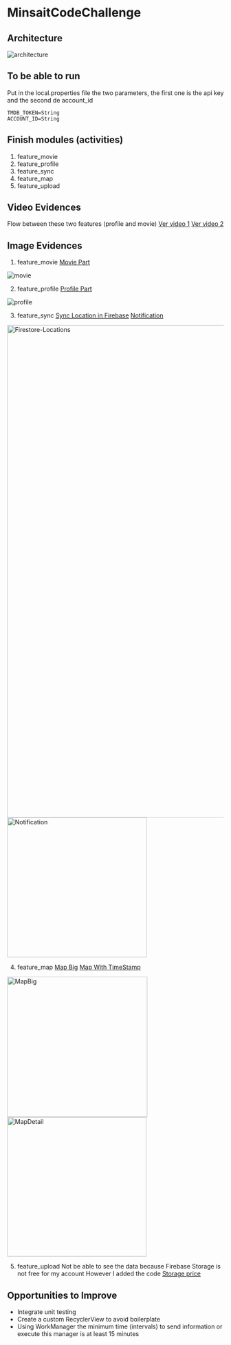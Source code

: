# MinsaitCodeChallenge

## Architecture
![architecture](https://github.com/user-attachments/assets/59bd38ff-c903-45f6-869f-8dff2a574a3a)

## To be able to run
Put in the local.properties file the two parameters, the first one is the api key and the second de account_id
```
TMDB_TOKEN=String
ACCOUNT_ID=String
```

## Finish modules (activities)
1. feature_movie
2. feature_profile 
3. feature_sync
4. feature_map
5. feature_upload

## Video Evidences
Flow between these two features (profile and movie)
[Ver video 1](evidences/fetchData.webm)
[Ver video 2](evidences/getLocalData.webm)

## Image Evidences

1. feature_movie
[Movie Part](evidences/movie.png)

![movie](https://github.com/user-attachments/assets/e9788fdc-acc3-42e9-987b-a0e25cb16319)

2. feature_profile
[Profile Part](evidences/profile.png)

![profile](https://github.com/user-attachments/assets/2aff96b5-b553-4ded-8116-a011776818e8)

3. feature_sync
[Sync Location in Firebase](evidences/Firestore-Locations.png)
[Notification](evidences/Notification.png)

<img width="1144" alt="Firestore-Locations" src="https://github.com/user-attachments/assets/699d059e-d786-4441-a53e-98bb6972a87d" />

<img width="325" alt="Notification" src="https://github.com/user-attachments/assets/dc70766d-3357-4aad-9318-cd09f60b5a30" />

4. feature_map
[Map Big](evidences/MapBig.png)
[Map With TimeStamp](evidences/MapDetail.png)

<img width="326" alt="MapBig" src="https://github.com/user-attachments/assets/e71101f9-b531-4c76-8c1d-e1d8d41d3f73" />

<img width="324" alt="MapDetail" src="https://github.com/user-attachments/assets/c9145b3c-dbd5-4c8b-88a6-070de528651e" />

5. feature_upload 
Not be able to see the data because Firebase Storage is not free for my account
However I added the code
[Storage price](evidences/storage.png)



## Opportunities to Improve
- Integrate unit testing
- Create a custom RecyclerView to avoid boilerplate
- Using WorkManager the minimum time (intervals) to send information or execute this manager is at least 15 minutes
